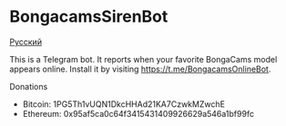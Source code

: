 BongacamsSirenBot
=================

[Русский](README.md)

This is a Telegram bot. It reports when your favorite BongaCams model appears online.
Install it by visiting https://t.me/BongacamsOnlineBot.

Donations

* Bitcoin: 1PG5Th1vUQN1DkcHHAd21KA7CzwkMZwchE
* Ethereum: 0x95af5ca0c64f3415431409926629a546a1bf99fc
